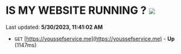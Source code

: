 # IS MY WEBSITE RUNNING ? [![](https://img.shields.io/static/v1?label=Sponsor&message=%E2%9D%A4&logo=GitHub&color=%23fe8e86)](https://github.com/sponsors/<username>)

Last updated: **5/30/2023, 11:41:02 AM**

- `GET` [https://youssefservice.me](https://youssefservice.me) - **Up** (1147ms)
